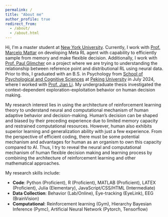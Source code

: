 ```yaml
---
permalink: /
title: "About me"
author_profile: true
redirect_from: 
  - /about/
  - /about.html
---
```


Hi, I'm a master student at [New York University](https://www.nyu.edu). Currently, I work with [Prof. Marcelo Mattar](https://as.nyu.edu/faculty/marcelo-mattar.html) on developing Meta RL agent with capability to efficiently sample from memory and make flexible decision. Additionally, I work with [Prof. Paul Glimcher](https://as.nyu.edu/faculty/paul-glimcher.html) on a project where we are trying to understanding the relationship between reference point and distributional RL using neural data. Prior to this, I graduated with an B.S. in Psychology from [School of Psychological and Cognitive Sciences](https://www.psy.pku.edu.cn) at [Peking University](https://www.pku.edu.cn/) in July 2024, where I worked with [Prof. Jian Li](https://www.psy.pku.edu.cn/english/people/faculty/professor/jianli/index.htm). My undergraduate thesis investigated the context-dependent exploration-exploitation behavior on human decision making.

My research interest lies in using the architecture of reinforcement learning theory to understand neural and computational mechanism of human adaptive behavior and decision-making. Human’s decision can be shaped and biased by their preceding experience due to limited memory capacity and restrained computational resources. However, human also exhibits superior learning and generalization ability with just a few experience. From the perspective of efficient coding, there must be some potential mechanism and advantages for human as an organism to own this capacity compared to AI. Thus, I try to reveal the neural and computational mechanism of human flexible decision making and learning process by combining the architecture of reinforcement learning and other mathematical approaches.

My research skills include:
- **Code**: Python (Proficient), R (Proficient), MATLAB (Proficient), LATEX (Proficient), Julia (Elementary), JavaScript/CSS/HTML (Intermediate)
- **Data Collection**: Behavior (Lab/Online), Eye-tracking (EyeLink), EEG (BrainVision)
- **Computational**: Reinforcement learning (Gym), Hierarchy Bayesian Inference (Pymc), Artificial Neural Network (Pytorch, Tensorflow)